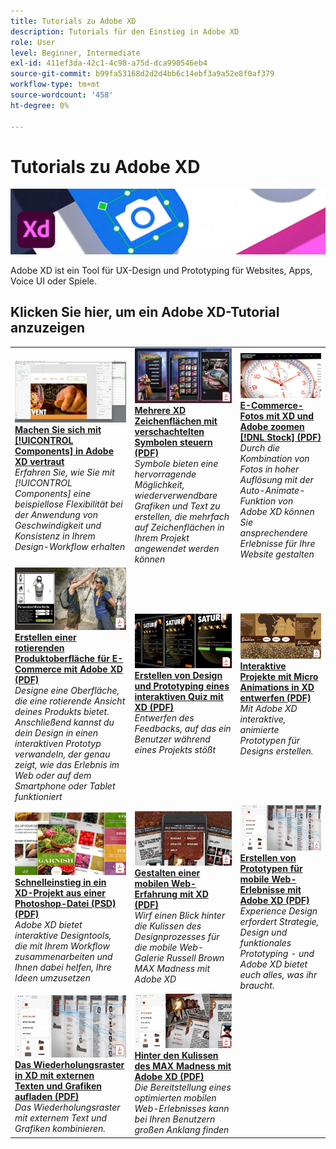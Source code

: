 ```yaml
---
title: Tutorials zu Adobe XD
description: Tutorials für den Einstieg in Adobe XD
role: User
level: Beginner, Intermediate
exl-id: 411ef3da-42c1-4c98-a75d-dca990546eb4
source-git-commit: b99fa53168d2d2d4bb6c14ebf3a9a52e8f0af379
workflow-type: tm+mt
source-wordcount: '458'
ht-degree: 0%

---
```


# Tutorials zu Adobe XD

![Creative Cloud Hero Image](../assets/XD.jpg)

Adobe XD ist ein Tool für UX-Design und Prototyping für Websites, Apps, Voice UI oder Spiele.

## Klicken Sie hier, um ein Adobe XD-Tutorial anzuzeigen

<table>
<tr>
 <td>
   <a href="components.md">
      <img alt="Arbeiten mit Komponenten in Adobe XD" src="assets/Componentsxd.jpg" />
   </a>
    <div>
   <a href="components.md"><strong>Machen Sie sich mit [!UICONTROL Components] in Adobe XD vertraut</strong></a>
    </div>
    <em>Erfahren Sie, wie Sie mit [!UICONTROL Components] eine beispiellose Flexibilität bei der Anwendung von Geschwindigkeit und Konsistenz in Ihrem Design-Workflow erhalten</em>
    <br>
  </td>
  <td>
   <a href="assets/ControlMultipleXDArtboardswithNestedSymbols.pdf">
      <img alt="Mehrere XD Zeichenflächen mit verschachtelten Symbolen steuern" src="assets/ControlMultipleXDArtboardswithNestedSymbols.jpg" />
   </a>
    <div>
   <a href="assets/ControlMultipleXDArtboardswithNestedSymbols.pdf"><strong>Mehrere XD Zeichenflächen mit verschachtelten Symbolen steuern (PDF)</strong></a>
    </div>
    <em>Symbole bieten eine hervorragende Möglichkeit, wiederverwendbare Grafiken und Text zu erstellen, die mehrfach auf Zeichenflächen in Ihrem Projekt angewendet werden können</em>
    <br>
  </td>
  <td>
   <a href="assets/CreateaZoomableeCommercePhotowithXDandAdobeStock.pdf">
      <img alt="E-Commerce-Fotos mit XD und Adobe zoomen [!DNL Stock]" src="assets/CreateaZoomableeCommercePhotowithXDandAdobeStock.jpg" />
   </a>
    <div>
   <a href="assets/CreateaZoomableeCommercePhotowithXDandAdobeStock.pdf"><strong>E-Commerce-Fotos mit XD und Adobe zoomen [!DNL Stock] (PDF)</strong></a>
    </div>
    <em>Durch die Kombination von Fotos in hoher Auflösung mit der Auto-Animate-Funktion von Adobe XD können Sie ansprechendere Erlebnisse für Ihre Website gestalten</em>
    <br>
  </td>
</tr>
<tr>
 <td>
   <a href="assets/CreatingaRotatingProductInterfaceforECommercewithAdobeXD.pdf">
      <img alt="Mit Adobe XD eine sich drehende Produktoberfläche für E-Commerce erstellen" src="assets/CreatingaRotatingProductInterfaceforECommercewithAdobeXD.jpg" />
   </a>
    <div>
   <a href="assets/CreatingaRotatingProductInterfaceforECommercewithAdobeXD.pdf"><strong>Erstellen einer rotierenden Produktoberfläche für E-Commerce mit Adobe XD (PDF)</strong></a>
    </div>
    <em>Designe eine Oberfläche, die eine rotierende Ansicht deines Produkts bietet. Anschließend kannst du dein Design in einen interaktiven Prototyp verwandeln, der genau zeigt, wie das Erlebnis im Web oder auf dem Smartphone oder Tablet funktioniert</em>
    <br>
  </td>
  <td>
   <a href="assets/DesignandPrototypeanInteractiveQuizwithXD.pdf">
      <img alt="Erstellen von Design und Prototyping für ein interaktives Quiz mit XD" src="assets/DesignandPrototypeanInteractiveQuizwithXD.jpg" />
   </a>
    <div>
   <a href="assets/DesignandPrototypeanInteractiveQuizwithXD.pdf"><strong>Erstellen von Design und Prototyping eines interaktiven Quiz mit XD (PDF)</strong></a>
    </div>
    <em>Entwerfen des Feedbacks, auf das ein Benutzer während eines Projekts stößt</em>
    <br>
  </td>
  <td>
   <a href="assets/DesignInteractiveProjectswithMicroAnimationsinXD.pdf">
      <img alt="Interaktive Projekte mit Micro Animations in XD entwerfen" src="assets/DesignInteractiveProjectswithMicroAnimationsinXD.jpg" />
   </a>
    <div>
   <a href="assets/DesignInteractiveProjectswithMicroAnimationsinXD.pdf"><strong>Interaktive Projekte mit Micro Animations in XD entwerfen (PDF)</strong></a>
    </div>
    <em>Mit Adobe XD interaktive, animierte Prototypen für Designs erstellen.</em>
    <br>
  </td>
</tr>
<tr>
 <td>
   <a href="assets/JumpstartyourXDProjectfromaPhotoshopFile.pdf">
      <img alt="Schnelleinstieg in ein XD-Projekt aus einer Photoshop-Datei (PSD)" src="assets/JumpstartyourXDProjectfromaPhotoshopFile.jpg" />
   </a>
    <div>
   <a href="assets/JumpstartyourXDProjectfromaPhotoshopFile.pdf"><strong>Schnelleinstieg in ein XD-Projekt aus einer Photoshop-Datei (PSD) (PDF)</strong></a>
    </div>
    <em>Adobe XD bietet interaktive Designtools, die mit Ihrem Workflow zusammenarbeiten und Ihnen dabei helfen, Ihre Ideen umzusetzen</em>
    <br>
  </td>
  <td>
   <a href="assets/MobileWebExperienceswithXD.pdf">
      <img alt="Entwerfen einer mobilen Web-Erfahrung mit XD" src="assets/MobileWebExperienceswithXD.jpg" />
   </a>
    <div>
   <a href="assets/MobileWebExperienceswithXD.pdf"><strong>Gestalten einer mobilen Web-Erfahrung mit XD (PDF)</strong></a>
    </div>
    <em>Wirf einen Blick hinter die Kulissen des Designprozesses für die mobile Web-Galerie Russell Brown MAX Madness mit Adobe XD</em>
    <br>
  </td>
  <td>
   <a href="assets/PrototypeaMobileWebExperiencewithAdobeXD.pdf">
      <img alt="Mit Adobe XD ein mobiles Weberlebnis prototypisieren" src="assets/PrototypeaMobileWebExperiencewithAdobeXD.jpg" />
   </a>
    <div>
   <a href="assets/PrototypeaMobileWebExperiencewithAdobeXD.pdf"><strong>Erstellen von Prototypen für mobile Web-Erlebnisse mit Adobe XD (PDF)</strong></a>
    </div>
    <em>Experience Design erfordert Strategie, Design und funktionales Prototyping - und Adobe XD bietet euch alles, was ihr braucht.</em>
    <br>
  </td>
</tr>
<tr>
   <td>
   <a href="assets/PrototypeaMobileWebExperiencewithAdobeXD.pdf">
      <img alt="Das Wiederholungsraster in XD mit externen Texten und Grafiken aufwerten." src="assets/PrototypeaMobileWebExperiencewithAdobeXD.jpg" />
   </a>
    <div>
   <a href="assets/PrototypeaMobileWebExperiencewithAdobeXD.pdf"><strong>Das Wiederholungsraster in XD mit externen Texten und Grafiken aufladen (PDF)</strong></a>
    </div>
    <em>Das Wiederholungsraster mit externem Text und Grafiken kombinieren.</em>
    <br>
  </td>
  <td>
   <a href="assets/BehindtheScenesofMAXMadnesswithAdobeXD.pdf">
      <img alt="Hinter den Kulissen des MAX Madness mit Adobe XD" src="assets/BehindtheScenesofMAXMadnesswithAdobeXD.jpg" />
   </a>
    <div>
   <a href="assets/BehindtheScenesofMAXMadnesswithAdobeXD.pdf"><strong>Hinter den Kulissen des MAX Madness mit Adobe XD (PDF)</strong></a>
    </div>
    <em>Die Bereitstellung eines optimierten mobilen Web-Erlebnisses kann bei Ihren Benutzern großen Anklang finden</em>
    <br>
  </td>
</tr>
</table>
